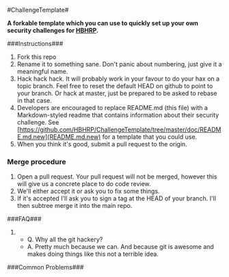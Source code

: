 #ChallengeTemplate#

**A forkable template which you can use to quickly set up your own security challenges for [HBHRP](https://github.com/HBHRP).**


###Instructions###

1. Fork this repo
2. Rename it to something sane. Don't panic about numbering, just give it a meaningful name.
3. Hack hack hack. It will probably work in your favour to do your hax on a topic branch. Feel free to reset the default HEAD on github to point to your branch. Or hack at master, just be prepared to be asked to rebase in that case.
4. Developers are encouraged to replace README.md (this file) with a Markdown-styled readme that contains information about their security challenge. See [https://github.com/HBHRP/ChallengeTemplate/tree/master/doc/README.md.new](README.md.new) for a template that you could use.
5. When you think it's good, submit a pull request to the origin.

### Merge procedure

1. Open a pull request. Your pull request will not be merged, however this will give us a concrete place to do code review.
2. We'll either accept it or ask you to fix some things.
3. If it's accepted I'll ask you to sign a tag at the HEAD of your branch. I'll then subtree merge it into the main repo.

###FAQ###

1. 
   * Q. Why all the git hackery?
   * A. Pretty much because we can. And because git is awesome and makes doing things like this not a terrible idea.

###Common Problems###
